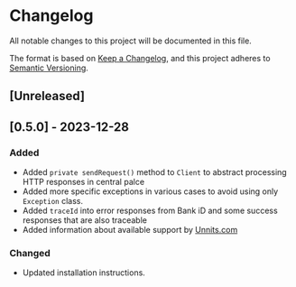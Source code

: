 # Changelog

All notable changes to this project will be documented in this file.

The format is based on [Keep a Changelog](https://keepachangelog.com/en/1.1.0/),
and this project adheres to [Semantic Versioning](https://semver.org/spec/v2.0.0.html).

## [Unreleased]

## [0.5.0] - 2023-12-28

### Added

- Added `private sendRequest()` method to `Client` to abstract processing HTTP responses in central palce
- Added more specific exceptions in various cases to avoid using only `Exception` class.
- Added `traceId` into error responses from Bank iD and some success responses that are also traceable
- Added information about available support by [Unnits.com](www.unnits.com)

### Changed

- Updated installation instructions.
